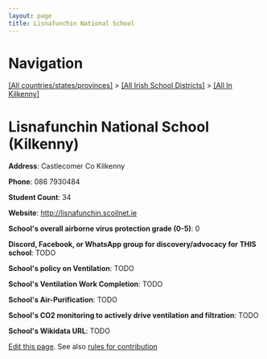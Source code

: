 ```yaml
---
layout: page
title: Lisnafunchin National School
---
```

# Navigation

[[All countries/states/provinces]](../../..) > [[All Irish School Districts]](../..) > [[All In Kilkenny]](..)

# Lisnafunchin National School (Kilkenny)

**Address**: Castlecomer Co Kilkenny

**Phone**: 086 7930484

**Student Count**: 34

**Website**: <http://lisnafunchin.scoilnet.ie>

**School's overall airborne virus protection grade (0-5)**: 0

**Discord, Facebook, or WhatsApp group for discovery/advocacy for THIS school**: TODO

**School's policy on Ventilation**: TODO

**School's Ventilation Work Completion**: TODO

**School's Air-Purification**: TODO

**School's CO2 monitoring to actively drive ventilation and filtration**: TODO

**School's Wikidata URL**: TODO


[Edit this page](https://github.com/ventilate-schools/Ireland/edit/main/./Kilkenny/Lisnafunchin_National_School.md). See also [rules for contribution](../../../contribution-rules/)